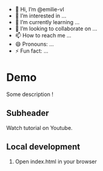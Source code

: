 - 👋 Hi, I’m @emilie-vl
- 👀 I’m interested in ...
- 🌱 I’m currently learning ...
- 💞️ I’m looking to collaborate on ...
- 📫 How to reach me ...
- 😄 Pronouns: ...
- ⚡ Fun fact: ...

# Demo

Some description !

## Subheader

Watch tutorial on Youtube.

## Local development
1. Open index.html in your browser
